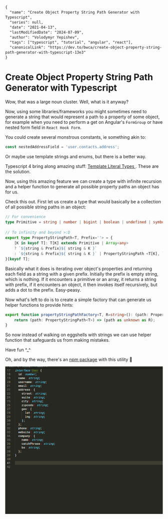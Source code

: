 ```ic-metadata
{
  "name": "Create Object Property String Path Generator with Typescript",
  "series": null,
  "date": "2021-04-13",
  "lastModifiedDate": "2024-07-09",
  "author": "Volodymyr Yepishev",
  "tags": ["typescript", "tutorial", "angular", "react"],
  "canonicalLink": "https://dev.to/bwca/create-object-property-string-path-generator-with-typescript-13e3"
}
```

# Create Object Property String Path Generator with Typescript

Wow, that was a large noun cluster. Well, what is it anyway?

Now, using some libraries/frameworks you might sometimes need to generate a string that would represent a path to a property of some object, for example when you need to perform a get on Angular's `FormGroup` or have nested form field in `React Hook Form`.

You could create several monstrous constants, ie something akin to:

```typescript
const nestedAddressField = 'user.contacts.address';
```

Or maybe use template strings and enums, but there is a better way.

Typescript 4 bring along amazing stuff: [Template Literal Types
](https://www.typescriptlang.org/docs/handbook/2/template-literal-types.html). These are the solution.

Now, using this amazing feature we can create a type with infinite recursion and a helper function to generate all possible property paths an object has for us.

Check this out. First let us create a type that would basically be a collection of all possible string paths in an object:

```typescript
// For convenience
type Primitive = string | number | bigint | boolean | undefined | symbol;

// To infinity and beyond >:D
export type PropertyStringPath<T, Prefix=''> = {
    [K in keyof T]: T[K] extends Primitive | Array<any> 
    ? `${string & Prefix}${ string & K }` 
    : `${string & Prefix}${ string & K }` | PropertyStringPath <T[K], `${ string & Prefix }${ string & K }.`> ;
}[keyof T];
```

Basically what it does is iterating over object's properties and returning each field as a string with a given prefix. Initially the prefix is empty string, which is nothing. If it encounters a primitive or an array, it returns a string with prefix, if it encounters an object, it then invokes itself recursively, but adds a dot to the prefix. Easy-peasy.

Now what's left to do is to create a simple factory that can generate us helper functions to provide hints:

```typescript
export function propertyStringPathFactory<T, R=string>(): (path: PropertyStringPath<T>) => R {
    return (path: PropertyStringPath<T>) => (path as unknown as R);
}
```

So now instead of walking on eggshells with strings we can use helper function that safeguards us from making mistakes.

Have fun ^_^

Oh, and by the way, there's an [npm package](https://www.npmjs.com/package/property-string-path) with this utility 💪

![alt text](./demo.gif)
